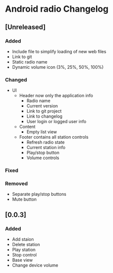 # Android radio Changelog

## [Unreleased]

### Added
* Include file to simplify loading of new web files
* Link to git
* Static radio name
* Dynamic volume icon (3%, 25%, 50%, 100%)

### Changed
* UI
  * Header now only the application info
    * Radio name
    * Current version
    * Link to git project
    * Link to changelog
    * User login or logged user info
  * Content
    * Empty list view
  * Footer contains all station controls
    * Refresh radio state
    * Current station info
    * Play/stop button
    * Volume controls

### Fixed

### Removed
* Separate play/stop buttons
* Mute button

## [0.0.3]

### Added
* Add staion
* Delete station
* Play station
* Stop control
* Base view
* Change device volume
